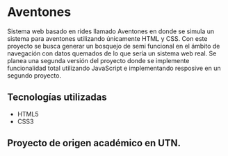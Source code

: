 # Aventones

Sistema web basado en rides llamado Aventones en donde se simula un sistema para aventones utilizando únicamente HTML y CSS.
Con este proyecto se busca generar un bosquejo de semi funcional en el ámbito de navegación con datos quemados de lo que sería un sistema web real.
Se planea una segunda versión del proyecto donde se implemente funcionalidad total utilizando JavaScript e implementando resposive en un segundo proyecto.

## Tecnologías utilizadas

- HTML5  
- CSS3  

## Proyecto de origen académico en UTN.


